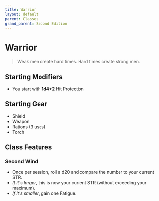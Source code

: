 ```yaml
---
title: Warrior
layout: default
parent: Classes
grand_parent: Second Edition
---
```


# Warrior

> Weak men create hard times. Hard times create strong men. 

## Starting Modifiers
- You start with **1d4+2** Hit Protection

## Starting Gear
- Shield
- Weapon
- Rations (3 uses)
- Torch

## Class Features
### Second Wind
- Once per session, roll a d20 and compare the number to your current STR.
- _If it's larger_, this is now your current STR (without exceeding your maximum).
- _If it's smaller_, gain one Fatigue.
